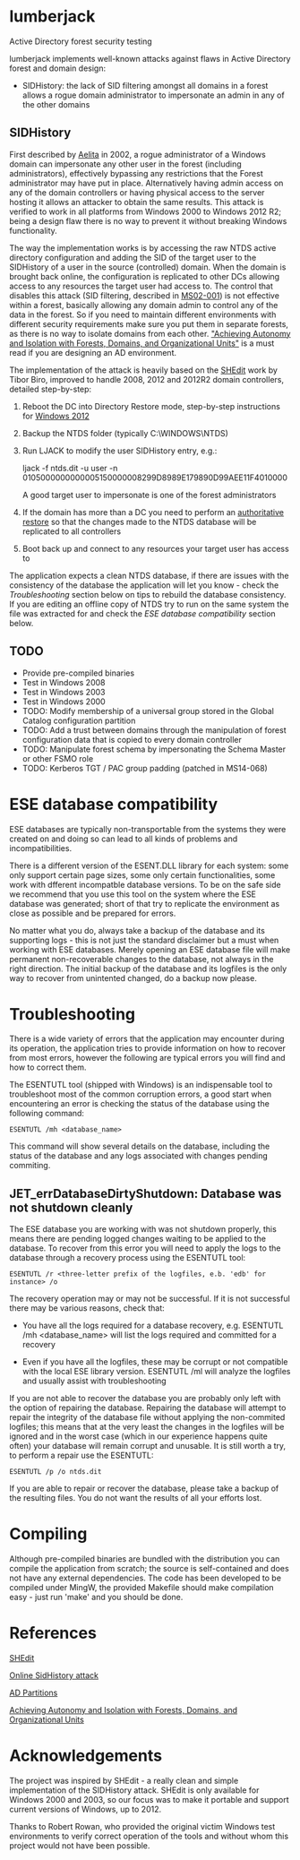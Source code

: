 lumberjack
==========
Active Directory forest security testing

lumberjack implements well-known attacks against flaws in Active Directory forest and domain design:

* SIDHistory: the lack of SID filtering amongst all domains in a forest allows a rogue domain administrator to impersonate an admin in any of the other domains

SIDHistory
----------
First described by [Aelita][AELITA] in 2002, a rogue administrator of a Windows domain can impersonate any other user in the forest (including administrators), effectively bypassing any restrictions that the Forest administrator may have put in place. Alternatively having admin access on any of the domain controllers or having physical access to the server hosting it allows an attacker to obtain the same results. This attack is verified to work in all platforms from Windows 2000 to Windows 2012 R2; being a design flaw there is no way to prevent it without breaking Windows functionality.

The way the implementation works is by accessing the raw NTDS active directory configuration and adding the SID of the target user to the SIDHistory of a user in the source (controlled) domain. When the domain is brought back online, the configuration is replicated to other DCs allowing access to any resources the target user had access to. The control that disables this attack (SID filtering, described in [MS02-001][MS02-001]) is not effective within a forest, basically allowing any domain admin to control any of the data in the forest. So if you need to maintain different environments with different security requirements make sure you put them in separate forests, as there is no way to isolate domains from each other. ["Achieving Autonomy and Isolation with Forests, Domains, and Organizational Units"][ISOLATION] is a must read if you are designing an AD environment.

The implementation of the attack is heavily based on the [SHEdit][SHEDIT] work by Tibor Biro, improved to handle 2008, 2012 and 2012R2 domain controllers, detailed step-by-step:

   1. Reboot the DC into Directory Restore mode, step-by-step instructions for [Windows 2012][RESTORE2012]

   2. Backup the NTDS folder (typically C:\WINDOWS\NTDS)

   3. Run LJACK to modify the user SIDHistory entry, e.g.:

      ljack -f ntds.dit -u user -n 0105000000000005150000008299D8989E179890D99AEE11F4010000

	  A good target user to impersonate is one of the forest administrators
	 
   4. If the domain has more than a DC you need to perform an [authoritative restore][AUTHRESTORE2012] so that the changes made to the NTDS database will be replicated to all controllers

   5. Boot back up and connect to any resources your target user has access to

The application expects a clean NTDS database, if there are issues with the consistency of the database the application will let you know - check the *Troubleshooting* section below on tips to rebuild the database consistency. If you are editing an offline copy of NTDS try to run on the same system the file was extracted for and check the *ESE database compatibility* section below.

TODO
----
* Provide pre-compiled binaries
* Test in Windows 2008
* Test in Windows 2003
* Test in Windows 2000
* TODO: Modify membership of a universal group stored in the Global Catalog configuration partition
* TODO: Add a trust between domains through the manipulation of forest configuration data that is copied to every domain controller
* TODO: Manipulate forest schema by impersonating the Schema Master or other FSMO role
* TODO: Kerberos TGT / PAC group padding (patched in MS14-068)

ESE database compatibility
==========================
ESE databases are typically non-transportable from the systems they were created on and doing so can lead to all kinds of problems and incompatibilities.

There is a different version of the ESENT.DLL library for each system: some only support certain page sizes, some only certain functionalities, some work with dfferent incompatble database versions. To be on the safe side we recommend that you use this tool on the system where the ESE database was generated; short of that try to replicate the environment as close as possible and be prepared for errors.

No matter what you do, always take a backup of the database and its supporting logs - this is not just the standard disclaimer but a must when working with ESE databases. Merely opening an ESE database file will make permanent non-recoverable changes to the database, not always in the right direction. The initial backup of the database and its logfiles is the only way to recover from unintented changed, do a backup now please.

Troubleshooting
===============
There is a wide variety of errors that the application may encounter during its operation, the application tries to provide information on how to recover from most errors, however the following are typical errors you will find and how to correct them.

The ESENTUTL tool (shipped with Windows) is an indispensable tool to troubleshoot most of the common corruption errors, a good start when encountering an error is checking the status of the database using the following command:

	ESENTUTL /mh <database_name>

This command will show several details on the database, including the status of the database and any logs associated with changes pending commiting.
	
JET_errDatabaseDirtyShutdown: Database was not shutdown cleanly
---------------------------------------------------------------
The ESE database you are working with was not shutdown properly, this means there are pending logged changes waiting to be applied to the database. To recover from this error you will need to apply the logs to the database through a recovery process using the ESENTUTL tool:

	ESENTUTL /r <three-letter prefix of the logfiles, e.b. 'edb' for instance> /o

The recovery operation may or may not be successful. If it is not successful there may be various reasons, check that:

* You have all the logs required for a database recovery, e.g. ESENTUTL /mh <database_name> will list the logs required and committed for a recovery

* Even if you have all the logfiles, these may be corrupt or not compatible with the local ESE library version. ESENTUTL /ml <three-letter prefix of the logfiles> will analyze the logfiles and usually assist with troubleshooting

If you are not able to recover the database you are probably only left with the option of repairing the database. Repairing the database will attempt to repair the integrity of the database file without applying the non-commited logfiles; this means that at the very least the changes in the logfiles will be ignored and in the worst case (which in our experience happens quite often) your database will remain corrupt and unusable. It is still worth a try, to perform a repair use the ESENTUTL:

	ESENTUTL /p /o ntds.dit

If you are able to repair or recover the database, please take a backup of the resulting files. You do not want the results of all your efforts lost.

Compiling
=========
Although pre-compiled binaries are bundled with the distribution you can compile the application from scratch; the source is self-contained and does not have any external dependencies.  The code has been developed to be compiled under MingW, the provided Makefile should make compilation easy - just run 'make' and you should be done.

References
==========
[SHEdit][SHEDIT]

[Online SidHistory attack][ONLINESID]

[AD Partitions][ADPARTITIONS]

[Achieving Autonomy and Isolation with Forests, Domains, and Organizational Units][ISOLATION]

Acknowledgements
================
The project was inspired by SHEdit - a really clean and simple implementation of the SIDHistory attack. SHEdit is only available for Windows 2000 and 2003, so our focus was to make it portable and support current versions of Windows, up to 2012.

Thanks to Robert Rowan, who provided the original victim Windows test environments to verify correct operation of the tools and without whom this project would not have been possible.

[AELITA]: http://www.decuslib.com/decus/vmslt02a/sec/nt-sidescalation-attack.txt
[MS02-001]: https://technet.microsoft.com/en-us/library/security/ms02-001.aspx
[SHEDIT]: http://www.tbiro.com/projects/SHEdit/
[RESTORE2012]: http://blogs.dirteam.com/blogs/sanderberkouwer/archive/2012/11/29/rebooting-windows-server-2012-based-domain-controllers-into-directory-services-restore-mode.aspx
[AUTHRESTORE2012]: http://www.edeconsulting.be/downloads/WindowsServer2012ADBackupandDisasterRecoveryProcedures_V1.0.pdf
[ISOLATION]: http://technet.microsoft.com/en-us/library/bb727032.aspx
[ONLINESID]: http://cosmoskey.blogspot.com.es/2010/08/online-sidhistory-edit-sid-injection.html
[ADPARTITIONS]: http://www.selfadsi.org/adsdb.htm
